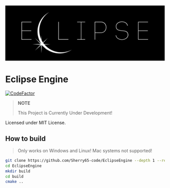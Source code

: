 ![](artwork/ECLIPSE-banner.jpg)

# Eclipse Engine

[![CodeFactor](https://www.codefactor.io/repository/github/sherry65-code/eclipseengine/badge)](https://www.codefactor.io/repository/github/sherry65-code/eclipseengine)

> **NOTE**
>
> This Project is Currently Under Development!

Licensed under MIT License.

## How to build

> Only works on Windows and Linux! Mac systems not supported!

```bash
git clone https://github.com/Sherry65-code/EclipseEngine --depth 1 --recursive
cd EclipseEngine
mkdir build
cd build
cmake ..
